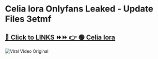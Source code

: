 
 # Celia lora Onlyfans Leaked - Update Files 3etmf

## <h2><a href="https://clipsfans.com/Celia_lora&ref=git">🔗 Click to LINKS ⏩⏩ 👉 🟢 Celia lora </a></h2>

<a href="https://clipsfans.com/Celia_lora&ref=git" rel="nofollow" data-target="animated-image.originalLink"><img src="https://i.ibb.co.com/xMMVF88/686577567.gif" alt="Viral Video Original" style="max-width: 100%; display: inline-block;" data-target="animated-image.originalImage"></a>

